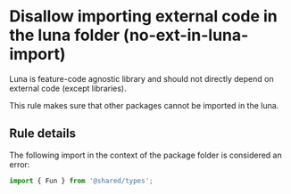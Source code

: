 # Disallow importing external code in the luna folder (no-ext-in-luna-import)

Luna is feature-code agnostic library and should not directly depend on external code (except libraries).

This rule makes sure that other packages cannot be imported in the luna.

## Rule details

The following import in the context of the package folder is considered an error:

```js
import { Fun } from '@shared/types';
```

